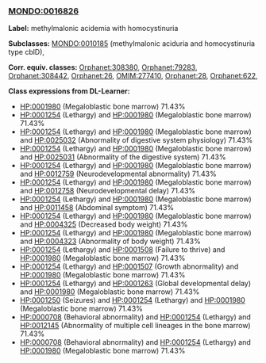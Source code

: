 
### [MONDO:0016826](http://purl.obolibrary.org/obo/MONDO_0016826)
**Label:** methylmalonic acidemia with homocystinuria

**Subclasses:** [MONDO:0010185](http://purl.obolibrary.org/obo/MONDO_0010185) (methylmalonic aciduria and homocystinuria type cblD), 

**Corr. equiv. classes:** [Orphanet:308380](http://www.orpha.net/ORDO/Orphanet_308380), [Orphanet:79283](http://www.orpha.net/ORDO/Orphanet_79283), [Orphanet:308442](http://www.orpha.net/ORDO/Orphanet_308442), [Orphanet:26](http://www.orpha.net/ORDO/Orphanet_26), [OMIM:277410](http://purl.obolibrary.org/obo/OMIM_277410), [Orphanet:28](http://www.orpha.net/ORDO/Orphanet_28), [Orphanet:622](http://www.orpha.net/ORDO/Orphanet_622), 

**Class expressions from DL-Learner:**

- [HP:0001980](http://purl.obolibrary.org/obo/HP_0001980) (Megaloblastic bone marrow) 71.43%
- [HP:0001254](http://purl.obolibrary.org/obo/HP_0001254) (Lethargy) and [HP:0001980](http://purl.obolibrary.org/obo/HP_0001980) (Megaloblastic bone marrow) 71.43%
- [HP:0001254](http://purl.obolibrary.org/obo/HP_0001254) (Lethargy) and [HP:0001980](http://purl.obolibrary.org/obo/HP_0001980) (Megaloblastic bone marrow) and [HP:0025032](http://purl.obolibrary.org/obo/HP_0025032) (Abnormality of digestive system physiology) 71.43%
- [HP:0001254](http://purl.obolibrary.org/obo/HP_0001254) (Lethargy) and [HP:0001980](http://purl.obolibrary.org/obo/HP_0001980) (Megaloblastic bone marrow) and [HP:0025031](http://purl.obolibrary.org/obo/HP_0025031) (Abnormality of the digestive system) 71.43%
- [HP:0001254](http://purl.obolibrary.org/obo/HP_0001254) (Lethargy) and [HP:0001980](http://purl.obolibrary.org/obo/HP_0001980) (Megaloblastic bone marrow) and [HP:0012759](http://purl.obolibrary.org/obo/HP_0012759) (Neurodevelopmental abnormality) 71.43%
- [HP:0001254](http://purl.obolibrary.org/obo/HP_0001254) (Lethargy) and [HP:0001980](http://purl.obolibrary.org/obo/HP_0001980) (Megaloblastic bone marrow) and [HP:0012758](http://purl.obolibrary.org/obo/HP_0012758) (Neurodevelopmental delay) 71.43%
- [HP:0001254](http://purl.obolibrary.org/obo/HP_0001254) (Lethargy) and [HP:0001980](http://purl.obolibrary.org/obo/HP_0001980) (Megaloblastic bone marrow) and [HP:0011458](http://purl.obolibrary.org/obo/HP_0011458) (Abdominal symptom) 71.43%
- [HP:0001254](http://purl.obolibrary.org/obo/HP_0001254) (Lethargy) and [HP:0001980](http://purl.obolibrary.org/obo/HP_0001980) (Megaloblastic bone marrow) and [HP:0004325](http://purl.obolibrary.org/obo/HP_0004325) (Decreased body weight) 71.43%
- [HP:0001254](http://purl.obolibrary.org/obo/HP_0001254) (Lethargy) and [HP:0001980](http://purl.obolibrary.org/obo/HP_0001980) (Megaloblastic bone marrow) and [HP:0004323](http://purl.obolibrary.org/obo/HP_0004323) (Abnormality of body weight) 71.43%
- [HP:0001254](http://purl.obolibrary.org/obo/HP_0001254) (Lethargy) and [HP:0001508](http://purl.obolibrary.org/obo/HP_0001508) (Failure to thrive) and [HP:0001980](http://purl.obolibrary.org/obo/HP_0001980) (Megaloblastic bone marrow) 71.43%
- [HP:0001254](http://purl.obolibrary.org/obo/HP_0001254) (Lethargy) and [HP:0001507](http://purl.obolibrary.org/obo/HP_0001507) (Growth abnormality) and [HP:0001980](http://purl.obolibrary.org/obo/HP_0001980) (Megaloblastic bone marrow) 71.43%
- [HP:0001254](http://purl.obolibrary.org/obo/HP_0001254) (Lethargy) and [HP:0001263](http://purl.obolibrary.org/obo/HP_0001263) (Global developmental delay) and [HP:0001980](http://purl.obolibrary.org/obo/HP_0001980) (Megaloblastic bone marrow) 71.43%
- [HP:0001250](http://purl.obolibrary.org/obo/HP_0001250) (Seizures) and [HP:0001254](http://purl.obolibrary.org/obo/HP_0001254) (Lethargy) and [HP:0001980](http://purl.obolibrary.org/obo/HP_0001980) (Megaloblastic bone marrow) 71.43%
- [HP:0000708](http://purl.obolibrary.org/obo/HP_0000708) (Behavioral abnormality) and [HP:0001254](http://purl.obolibrary.org/obo/HP_0001254) (Lethargy) and [HP:0012145](http://purl.obolibrary.org/obo/HP_0012145) (Abnormality of multiple cell lineages in the bone marrow) 71.43%
- [HP:0000708](http://purl.obolibrary.org/obo/HP_0000708) (Behavioral abnormality) and [HP:0001254](http://purl.obolibrary.org/obo/HP_0001254) (Lethargy) and [HP:0001980](http://purl.obolibrary.org/obo/HP_0001980) (Megaloblastic bone marrow) 71.43%


